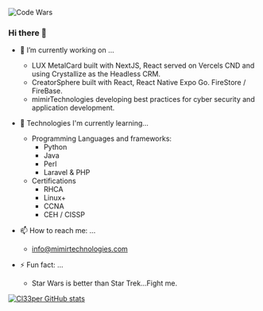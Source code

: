 ![Code Wars](https://www.codewars.com/users/cl33per/badges/micro)

### Hi there 👋

- 🔭 I’m currently working on ...
  - LUX MetalCard built with NextJS, React served on Vercels CND and using Crystallize as the Headless CRM.
  - CreatorSphere built with React, React Native Expo Go. FireStore / FireBase.
  - mimirTechnologies developing best practices for cyber security and application development. 
  
- 🌱 Technologies I'm currently learning...
  - Programming Languages and frameworks:
    - Python
    - Java
    - Perl
    - Laravel & PHP
  - Certifications
    - RHCA
    - Linux+
    - CCNA
    - CEH / CISSP

- 📫 How to reach me: ...
  - [info@mimirtechnologies.com](mailto:info@mimirtechnologies.com)

- ⚡ Fun fact: ... 
  - Star Wars is better than Star Trek...Fight me.
<!-- 
- 🤙 I’m looking to collaborate on ...
  - New projects that need help with security, program and project management.
  - 
 -->
[![Cl33per GitHub stats](https://github-readme-stats.vercel.app/api?username=cl33per)](https://github.com/cl33per/github-readme-stats)



<!-- ### Now Playing 🎧 -->

<!-- [![Spotify](https://spotify-recently-played-6w8ea7g4e.vercel.app/api/spotify)](https://open.spotify.com/user/leeper08?si=5c03ef41a0e64da3) -->


